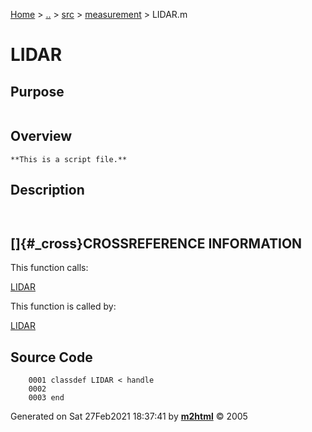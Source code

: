 [Home](../../../../index.html) \> [..](#) \> [src](#) \>
[measurement](index.md) \> LIDAR.m



# LIDAR

## Purpose 

``` 
```

## Overview 

``` 
**This is a script file.**
```

## Description 

```
 

```

## []{#_cross}CROSSREFERENCE INFORMATION 

This function calls:

   [LIDAR](LIDAR.md)

This function is called by:

   [LIDAR](LIDAR.md)

## Source Code 

```
    0001 classdef LIDAR < handle
    0002     
    0003 end
```



Generated on Sat 27Feb2021 18:37:41 by
**[m2html](http://www.artefact.tk/software/matlab/m2html/ "Matlab Documentation in HTML")**
© 2005
